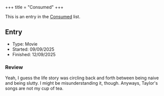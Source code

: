 +++
title = "Consumed"
+++

This is an entry in the [Consumed](@/notes/Consumption/Consumed.md) list.

## Entry

- Type: Movie
- Started: 09/09/2025
- Finished: 12/09/2025

### Review

Yeah, I guess the life story was circling back and forth between being naive and being slutty. I might be misunderstanding it, though. Anyways, Taylor's songs are not my cup of tea.
